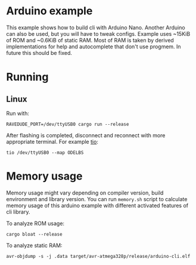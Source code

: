 # Arduino example

This example shows how to build cli with Arduino Nano.
Another Arduino can also be used, but you will have to tweak configs.
Example uses ~15KiB of ROM and ~0.6KiB of static RAM.
Most of RAM is taken by derived implementations for help and autocomplete
that don't use progmem. In future this should be fixed.

# Running
## Linux

Run with:
```shell
RAVEDUDE_PORT=/dev/ttyUSB0 cargo run --release
```

After flashing is completed, disconnect and reconnect with more
appropriate terminal. For example [tio](https://github.com/tio/tio):

```shell
tio /dev/ttyUSB0 --map ODELBS
```

# Memory usage

Memory usage might vary depending on compiler version, build environment and library version.
You can run `memory.sh` script to calculate memory usage of this arduino example with different activated features
of cli library.

To analyze ROM usage:

```shell
cargo bloat --release
```

To analyze static RAM:
```shell
avr-objdump -s -j .data target/avr-atmega328p/release/arduino-cli.elf
```
